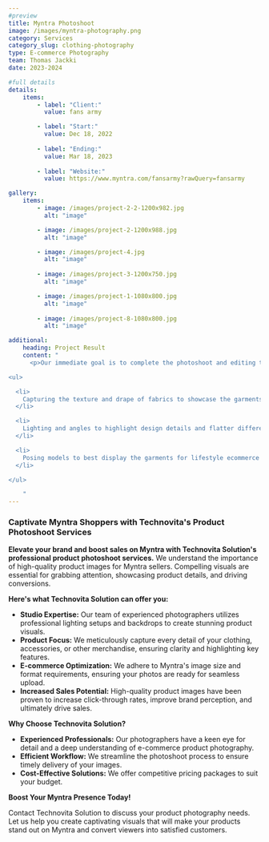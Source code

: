 ```yaml
---
#preview
title: Myntra Photoshoot
image: /images/myntra-photography.png
category: Services
category_slug: clothing-photography
type: E-commerce Photography
team: Thomas Jackki
date: 2023-2024

#full details
details:
    items:
        - label: "Client:"
          value: fans army

        - label: "Start:"
          value: Dec 18, 2022
        
        - label: "Ending:"
          value: Mar 18, 2023
        
        - label: "Website:"
          value: https://www.myntra.com/fansarmy?rawQuery=fansarmy

gallery: 
    items:
        - image: /images/project-2-2-1200x982.jpg
          alt: "image"

        - image: /images/project-2-1200x988.jpg
          alt: "image"

        - image: /images/project-4.jpg
          alt: "image"
        
        - image: /images/project-3-1200x750.jpg
          alt: "image"

        - image: /images/project-1-1080x800.jpg
          alt: "image"
        
        - image: /images/project-8-1080x800.jpg
          alt: "image"

additional:
    heading: Project Result
    content: "
      <p>Our immediate goal is to complete the photoshoot and editing to achieve the high quality product images the client needs to boost their online sales. We are actively engaging with fashion brands, ecommerce sites, and influencers to demonstrate our expertise in clothing photography Partner with Technovita Solution and transform your product presentations. Our professional photoshoots deliver stunning, high-quality images that grab attention, boost click-through rates, and convert viewers into customers. We elevate your brand perception, streamline the process, and offer cost-effective solutions to maximize your online sales potential. Let's create captivating visuals that showcase your products in their best light – contact us today!.</p>

<ul>

  <li>
    Capturing the texture and drape of fabrics to showcase the garments.
  </li>

  <li>
    Lighting and angles to highlight design details and flatter different body types.
  </li>

  <li> 
    Posing models to best display the garments for lifestyle ecommerce images.
  </li>

</ul>

    "
---
```



### Captivate Myntra Shoppers with Technovita's Product Photoshoot Services

**Elevate your brand and boost sales on Myntra with Technovita Solution's professional product photoshoot services.** We understand the importance of high-quality product images for Myntra sellers. Compelling visuals are essential for grabbing attention, showcasing product details, and driving conversions.

**Here's what Technovita Solution can offer you:**

* **Studio Expertise:** Our team of experienced photographers utilizes professional lighting setups and backdrops to create stunning product visuals.
* **Product Focus:** We meticulously capture every detail of your clothing, accessories, or other merchandise, ensuring clarity and highlighting key features.
* **E-commerce Optimization:** We adhere to Myntra's image size and format requirements, ensuring your photos are ready for seamless upload.
* **Increased Sales Potential:** High-quality product images have been proven to increase click-through rates, improve brand perception, and ultimately drive sales.

**Why Choose Technovita Solution?**

* **Experienced Professionals:** Our photographers have a keen eye for detail and a deep understanding of e-commerce product photography.
* **Efficient Workflow:** We streamline the photoshoot process to ensure timely delivery of your images.
* **Cost-Effective Solutions:** We offer competitive pricing packages to suit your budget.

**Boost Your Myntra Presence Today!**

Contact Technovita Solution to discuss your product photography needs. Let us help you create captivating visuals that will make your products stand out on Myntra and convert viewers into satisfied customers.
